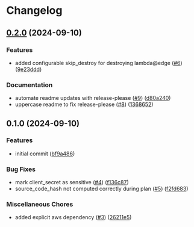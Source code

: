 # Changelog

## [0.2.0](https://github.com/chatloop/terraform-aws-cloudfront-auth/compare/v0.1.0...v0.2.0) (2024-09-10)


### Features

* added configurable skip_destroy for destroying lambda@edge ([#6](https://github.com/chatloop/terraform-aws-cloudfront-auth/issues/6)) ([9e23ddd](https://github.com/chatloop/terraform-aws-cloudfront-auth/commit/9e23dddffdc94d3ea21b2879fedd3c833b1c4934))


### Documentation

* automate readme updates with release-please ([#9](https://github.com/chatloop/terraform-aws-cloudfront-auth/issues/9)) ([d80a240](https://github.com/chatloop/terraform-aws-cloudfront-auth/commit/d80a240203056bf2ac23ae574c9d697c557318bd))
* uppercase readme to fix release-please ([#8](https://github.com/chatloop/terraform-aws-cloudfront-auth/issues/8)) ([1368652](https://github.com/chatloop/terraform-aws-cloudfront-auth/commit/1368652012d28227ea4ba9c11c831093b7d6a7a0))

## 0.1.0 (2024-09-10)


### Features

* initial commit ([bf9a486](https://github.com/chatloop/terraform-aws-cloudfront-auth/commit/bf9a4861d028a18f5fc8605bf792023d15b5b40a))


### Bug Fixes

* mark client_secret as sensitive ([#4](https://github.com/chatloop/terraform-aws-cloudfront-auth/issues/4)) ([f136c87](https://github.com/chatloop/terraform-aws-cloudfront-auth/commit/f136c87353bba33daa1bec2df4d52fcededf602a))
* source_code_hash not computed correctly during plan ([#5](https://github.com/chatloop/terraform-aws-cloudfront-auth/issues/5)) ([f2fd683](https://github.com/chatloop/terraform-aws-cloudfront-auth/commit/f2fd683a0ba93fa1091c8eaeb8360a0dc6b1a493))


### Miscellaneous Chores

* added explicit aws dependency ([#3](https://github.com/chatloop/terraform-aws-cloudfront-auth/issues/3)) ([26211e5](https://github.com/chatloop/terraform-aws-cloudfront-auth/commit/26211e52fa9a54d14c7bb4ddb414be35f134560d))
